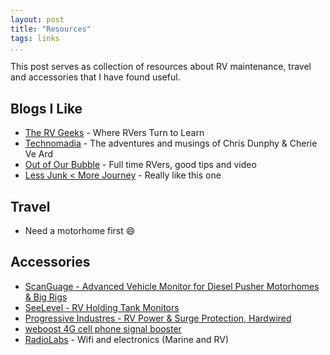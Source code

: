 ```yaml
---
layout: post  
title: "Resources"  
tags: links  
...
```


This post serves as collection of resources about RV maintenance, travel
and accessories that I have found useful.

Blogs I Like
------------

-   [The RV Geeks](http://www.thervgeeks.com/) - Where RVers Turn to
    Learn
-   [Technomadia](http://www.technomadia.com/) - The adventures and
    musings of Chris Dunphy & Cherie Ve Ard
-   [Out of Our Bubble](http://www.outsideourbubble.com/) - Full time
    RVers, good tips and video
-   [Less Junk &lt; More Journey](http://lessjunkmorejourney.com/) -
    Really like this one

Travel
------

-   Need a motorhome first :smile:

Accessories
-----------

-   [ScanGuage - Advanced Vehicle Monitor for Diesel Pusher Motorhomes &
    Big Rigs](https://www.scangauge.com/products/scangauge-d/)
-   [SeeLevel - RV Holding Tank
    Monitors](https://www.garnetinstruments.com/rv-shop/)
-   [Progressive Industres - RV Power & Surge Protection,
    Hardwired](http://www.progressiveindustries.net/rv-power--surge-hardwired-c1p4w)
-   [weboost 4G cell phone signal
    booster](https://store.weboost.com/products/drive-4gs)
-   [RadioLabs](http://www.radiolabs.com/) - Wifi and electronics
    (Marine and RV)

